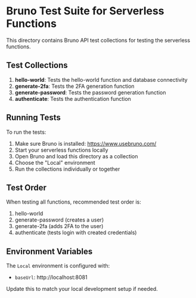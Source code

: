 # Bruno Test Suite for Serverless Functions

This directory contains Bruno API test collections for testing the serverless functions.

## Test Collections

1. **hello-world**: Tests the hello-world function and database connectivity
2. **generate-2fa**: Tests the 2FA generation function
3. **generate-password**: Tests the password generation function
4. **authenticate**: Tests the authentication function

## Running Tests

To run the tests:

1. Make sure Bruno is installed: https://www.usebruno.com/
2. Start your serverless functions locally
3. Open Bruno and load this directory as a collection
4. Choose the "Local" environment
5. Run the collections individually or together

## Test Order

When testing all functions, recommended test order is:

1. hello-world
2. generate-password (creates a user)
3. generate-2fa (adds 2FA to the user)
4. authenticate (tests login with created credentials)

## Environment Variables

The `Local` environment is configured with:
- `baseUrl`: http://localhost:8081

Update this to match your local development setup if needed. 
